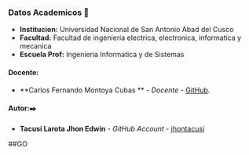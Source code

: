 ### Datos Academicos 📖

- **Institucion:** Universidad Nacional de San Antonio Abad del Cusco
- **Facultad:** Facultad de ingenieria electrica, electronica, informatica y mecanica
- **Escuela Prof:** Ingenieria Informatica y de Sistemas

#### Docente:

- **Carlos Fernando Montoya Cubas ** - _Docente_ - [GitHub](https://github.com/nitanilla).

#### Autor:✒️

- **Tacusi Larota Jhon Edwin** - _GitHub Account_ - [jhontacusi](https://github.com/jhontacusi)

##GO
